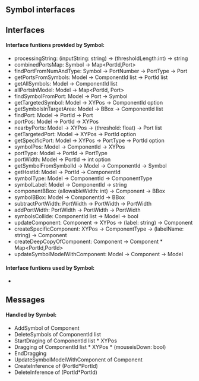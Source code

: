 ## Symbol interfaces

## Interfaces

#### Interface funtions provided by Symbol:
* processingString: (inputString: string) -> (thresholdLength:int) -> string
* combinedPortsMap: Symbol -> Map<PortId,Port>
* findPortFromNumAndType: Symbol -> PortNumber -> PortType -> Port
* getPortsFromSymbols: Model -> ComponentId list -> PortId list
* getAllSymbols: Model -> ComponentId list
* allPortsInModel: Model -> Map<PortId, Port>
* findSymbolFromPort: Model -> Port -> Symbol
* getTargetedSymbol: Model -> XYPos -> ComponentId option
* getSymbolsInTargetArea: Model -> BBox -> ComponentId list
* findPort: Model -> PortId -> Port
* portPos: Model -> PortId -> XYPos
* nearbyPorts: Model -> XYPos -> (threshold: float) -> Port list
* getTargetedPort: Model -> XYPos -> PortId option
* getSpecificPort: Model -> XYPos -> PortType -> PortId option
* symbolPos: Model -> ComponentId -> XYPos
* portType: Model -> PortId -> PortType
* portWidth: Model -> PortId -> int option
* getSymbolFromSymbolId -> Model -> ComponentId -> Symbol
* getHostId: Model -> PortId -> ComponentId
* symbolType: Model -> ComponentId -> ComponentType
* symbolLabel: Model -> ComponentId -> string
* componentBBox: (allowableWidth: int) -> Component -> BBox
* symbolBBox: Model -> ComponentId -> BBox
* subtractPortWidth: PortWidth -> PortWidth -> PortWidth
* addPortWidth: PortWidth -> PortWidth -> PortWidth
* symbolsCollide: ComponentId list -> Model -> bool
* updateComponent: Component -> XYPos -> (label: string) -> Component
* createSpecificComponent: XYPos -> ComponentType -> (labelName: string) -> Component
* createDeepCopyOfComponent: Component -> Component * Map<PortId,PortId>
* updateSymbolModelWithComponent: Model -> Component -> Model

#### Interface funtions used by Symbol:
-

## Messages

#### Handled by Symbol:
* AddSymbol of Component 
* DeleteSymbols of ComponentId list
* StartDraging of ComponentId list * XYPos
* Dragging of ComponentId list * XYPos * (mouseisDown: bool)
* EndDragging 
* UpdateSymbolModelWithComponent of Component
* CreateInference of (PortId*PortId)
* DeleteInference of (PortId*PortId)